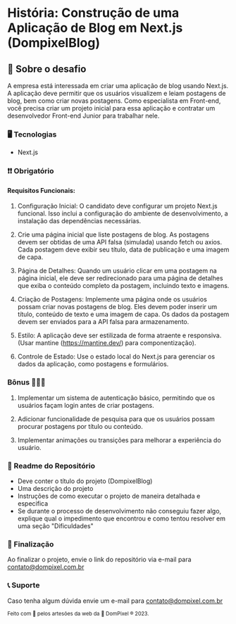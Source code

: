 # História: Construção de uma Aplicação de Blog em Next.js (DompixelBlog)

## 💭 Sobre o desafio

A empresa está interessada em criar uma aplicação de blog usando Next.js. A aplicação deve permitir que os usuários visualizem e leiam postagens de blog, bem como criar novas postagens. Como especialista em Front-end, você precisa criar um projeto inicial para essa aplicação e contratar um desenvolvedor Front-end Junior para trabalhar nele.

### 🖥 Tecnologias

- Next.js

### ❗❗ Obrigatório

#### Requisitos Funcionais:

1. Configuração Inicial: O candidato deve configurar um projeto Next.js funcional. Isso inclui a configuração do ambiente de desenvolvimento, a instalação das dependências necessárias.

2. Crie uma página inicial que liste postagens de blog. As postagens devem ser obtidas de uma API falsa (simulada) usando fetch ou axios. Cada postagem deve exibir seu título, data de publicação e uma imagem de capa.

3. Página de Detalhes: Quando um usuário clicar em uma postagem na página inicial, ele deve ser redirecionado para uma página de detalhes que exiba o conteúdo completo da postagem, incluindo texto e imagens.

4. Criação de Postagens: Implemente uma página onde os usuários possam criar novas postagens de blog. Eles devem poder inserir um título, conteúdo de texto e uma imagem de capa. Os dados da postagem devem ser enviados para a API falsa para armazenamento.

5. Estilo: A aplicação deve ser estilizada de forma atraente e responsiva. (Usar mantine (https://mantine.dev/) para componentização).

6. Controle de Estado: Use o estado local do Next.js para gerenciar os dados da aplicação, como postagens e formulários.

### Bônus 🎁🎁🎁

1. Implementar um sistema de autenticação básico, permitindo que os usuários façam login antes de criar postagens.

2. Adicionar funcionalidade de pesquisa para que os usuários possam procurar postagens por título ou conteúdo.

3. Implementar animações ou transições para melhorar a experiência do usuário.

### 📝 Readme do Repositório

- Deve conter o título do projeto (DompixelBlog)
- Uma descrição do projeto
- Instruções de como executar o projeto de maneira detalhada e especifica
- Se durante o processo de desenvolvimento não conseguiu fazer algo, explique qual o impedimento que encontrou e como tentou resolver em uma seção "Dificuldades"

### 💯 Finalização

Ao finalizar o projeto, envie o link do repositório via e-mail para contato@dompixel.com.br

### 📞 Suporte
Caso tenha algum dúvida envie um e-mail para contato@dompixel.com.br

<sup> Feito com 💙 pelos artesões da web da 👾 DomPixel ® 2023.</sup>